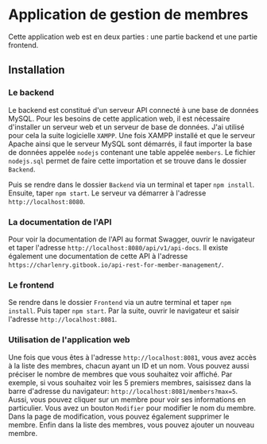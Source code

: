 # Application de gestion de membres

Cette application web est en deux parties : une partie backend et une partie frontend.

## Installation

### Le backend
Le backend est constitué d'un serveur API connecté à une base de données MySQL. Pour les besoins de cette application web, il est nécessaire d'installer un serveur web et un serveur de base de données. J'ai utilisé pour cela la suite logicielle `XAMPP`. Une fois XAMPP installé et que le serveur Apache ainsi que le serveur MySQL sont démarrés, il faut importer la base de données appelée `nodejs` contenant une table appelée `members`. Le fichier `nodejs.sql` permet de faire cette importation et se trouve dans le dossier `Backend`.

Puis se rendre dans le dossier `Backend` via un terminal et taper `npm install`. Ensuite, taper `npm start`. Le serveur va démarrer à l'adresse `http://localhost:8080`.


### La documentation de l'API
Pour voir la documentation de l'API au format Swagger, ouvrir le navigateur et taper l'adresse `http://localhost:8080/api/v1/api-docs`.
Il existe également une documentation de cette API à l'adresse `https://charlenry.gitbook.io/api-rest-for-member-management/`.


### Le frontend
Se rendre dans le dossier `Frontend` via un autre terminal et taper `npm install`. Puis taper `npm start`. Par la suite, ouvrir le navigateur et saisir l'adresse `http://localhost:8081`.


### Utilisation de l'application web
Une fois que vous êtes à l'adresse `http://localhost:8081`, vous avez accès à la liste des membres, chacun ayant un ID et un nom. Vous pouvez aussi préciser le nombre de membres que vous souhaitez voir affiché. Par exemple, si vous souhaitez voir les 5 premiers membres, saisissez dans la barre d'adresse du navigateur: `http://localhost:8081/members?max=5`. Aussi, vous pouvez cliquer sur un membre pour voir ses informations en particulier. Vous avez un bouton `Modifier` pour modifier le nom du membre. Dans la page de modification, vous pouvez également supprimer le membre. Enfin dans la liste des membres, vous pouvez ajouter un nouveau membre.


